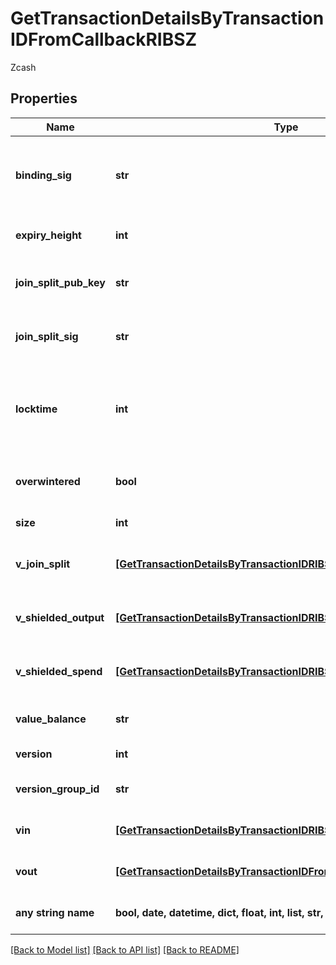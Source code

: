 # GetTransactionDetailsByTransactionIDFromCallbackRIBSZ

Zcash

## Properties
Name | Type | Description | Notes
------------ | ------------- | ------------- | -------------
**binding_sig** | **str** | It is used to enforce balance of Spend and Output transfers, in order to prevent their replay across transactions. | 
**expiry_height** | **int** | Represents a block height after which the transaction will expire. | 
**join_split_pub_key** | **str** | Represents an encoding of a JoinSplitSig public validating key. | 
**join_split_sig** | **str** | Is used to sign transactions that contain at least one JoinSplit description. | 
**locktime** | **int** | Represents the locktime on the transaction on the specific blockchain, i.e. the blockheight at which the transaction is valid. | 
**overwintered** | **bool** | \&quot;Overwinter\&quot; is the network upgrade for the Zcash blockchain. | 
**size** | **int** | Represents the total size of this transaction. | 
**v_join_split** | [**[GetTransactionDetailsByTransactionIDRIBSZVJoinSplitInner]**](GetTransactionDetailsByTransactionIDRIBSZVJoinSplitInner.md) | Represents a sequence of JoinSplit descriptions using BCTV14 proofs. | 
**v_shielded_output** | [**[GetTransactionDetailsByTransactionIDRIBSZVShieldedOutputInner]**](GetTransactionDetailsByTransactionIDRIBSZVShieldedOutputInner.md) | Object Array representation of transaction output descriptions | 
**v_shielded_spend** | [**[GetTransactionDetailsByTransactionIDRIBSZVShieldedSpendInner]**](GetTransactionDetailsByTransactionIDRIBSZVShieldedSpendInner.md) | Object Array representation of transaction spend descriptions | 
**value_balance** | **str** | String representation of the transaction value balance | 
**version** | **int** | Defines the version of the transaction. | 
**version_group_id** | **str** | Represents the transaction version group ID | 
**vin** | [**[GetTransactionDetailsByTransactionIDRIBSZVinInner]**](GetTransactionDetailsByTransactionIDRIBSZVinInner.md) | Object Array representation of transaction inputs | 
**vout** | [**[GetTransactionDetailsByTransactionIDFromCallbackRIBSZVoutInner]**](GetTransactionDetailsByTransactionIDFromCallbackRIBSZVoutInner.md) | Object Array representation of transaction outputs | 
**any string name** | **bool, date, datetime, dict, float, int, list, str, none_type** | any string name can be used but the value must be the correct type | [optional]

[[Back to Model list]](../README.md#documentation-for-models) [[Back to API list]](../README.md#documentation-for-api-endpoints) [[Back to README]](../README.md)


